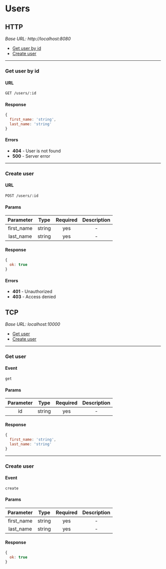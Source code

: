 # Users

## HTTP

*Base URL: http://localhost:8080*

- [Get user by id](#get-user-by-id)
- [Create user](#create-user)

___

### Get user by id

#### URL

```sh
GET /users/:id
```

#### Response

```js
{
  first_name: 'string',
  last_name: 'string'
}
```

#### Errors

- **404** - User is not found
- **500** - Server error

___

### Create user

#### URL

```sh
POST /users/:id
```

#### Params

| Parameter | Type | Required | Description
|:---------:|:----:|:--------:|:----------:|
| first_name | string | yes | - |
| last_name | string | yes | - |

#### Response

```js
{
  ok: true
}
```

#### Errors

- **401** - Unauthorized
- **403** - Access denied

## TCP

*Base URL: localhost:10000*

- [Get user](#get-user)
- [Create user](#create-user)

___

### Get user

#### Event

```sh
get
```

#### Params

| Parameter | Type | Required | Description
|:---------:|:----:|:--------:|:----------:|
| id | string | yes | - |

#### Response

```js
{
  first_name: 'string',
  last_name: 'string'
}
```

___

### Create user

#### Event

```sh
create
```

#### Params

| Parameter | Type | Required | Description
|:---------:|:----:|:--------:|:----------:|
| first_name | string | yes | - |
| last_name | string | yes | - |

#### Response

```js
{
  ok: true
}
```